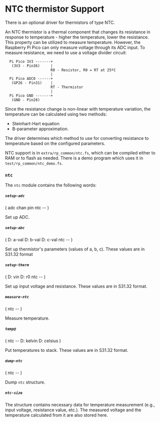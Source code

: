 # NTC thermistor Support

There is an optional driver for thermistors of type NTC. 

An NTC thermistor is a thermal component that changes its resistance in response to temperature - higher the temperature, lower the resistance. This property can be utilized to measure temperature. However, the Raspberry Pi Pico can only measure voltage through its ADC input. To measure resistance, we need to use a voltage divider circuit:

```
  Pi Pico 3V3 -------+
   (3V3 - Pin36)     |
                     R0 - Resistor, R0 = RT at 25ºC
                     |
  Pi Pico ADC0 ------+
   (GP26 - Pin31)    |
                     RT - Thermistor
                     |
  Pi Pico GND -------+
   (GND - Pin28)
```

Since the resistance change is non-linear with temperature variation, the temperature can be calculated using two methods:
- Steinhart-Hart equation
- B-parameter approximation.

The driver determines which method to use for converting resistance to temperature based on the configured parameters.

NTC support is in `extra/rp_common/ntc.fs`, which can be compiled either to RAM or to flash as needed. There is a demo program which uses it in `test/rp_common/ntc_demo.fs`.

### `ntc`

The `ntc` module contains the following words:

##### `setup-adc`
( adc chan pin ntc -- )

Set up ADC.

##### `setup-abc` 
( D: a-val D: b-val D: c-val ntc -- )

Set up thermistor's parameters (values of a, b, c). These values are in S31.32 format

##### `setup-therm`
( D: vin D: r0 ntc -- )

Set up input voltage and resistance. These values are in S31.32 format.

##### `measure-ntc`
( ntc -- )  

Measure temperature.

##### `temp@`
( ntc -- D: kelvin D: celsius )

Put temperatures to stack. These values are in S31.32 format.

##### `dump-ntc`
( ntc -- )

Dump `ntc` structure.

##### `ntc-size`

The structure contains necessary data for temperature measurement (e.g., input voltage, resistance value, etc.). The measured voltage and the temperature calculated from it are also stored here.


